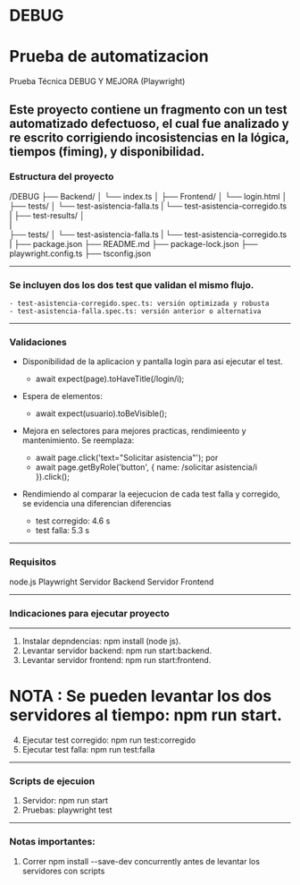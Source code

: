 # DEBUG
Prueba de automatizacion
=======
Prueba Técnica DEBUG Y MEJORA (Playwright)

Este proyecto contiene un fragmento con un test automatizado defectuoso, el cual fue analizado y re escrito
corrigiendo incosistencias en la lógica, tiempos (fiming), y disponibilidad.
---

### Estructura del proyecto

/DEBUG
├── Backend/
│   └── index.ts
│
├── Frontend/
│   └── login.html
│
├── tests/
│   └── test-asistencia-falla.ts 
|   └── test-asistencia-corregido.ts
|
├── test-results/
│   
|   
├── tests/
│   └── test-asistencia-falla.ts 
|   └── test-asistencia-corregido.ts
|
├── package.json
├── README.md
├── package-lock.json
├── playwright.config.ts
├── tsconfig.json

---
### Se incluyen dos los dos test que validan el mismo flujo.
    - test-asistencia-corregido.spec.ts: versión optimizada y robusta
    - test-asistencia-falla.spec.ts: versión anterior o alternativa

---    
### Validaciones

-  Disponibilidad de la aplicacion y pantalla login para asi ejecutar el test.
    - await expect(page).toHaveTitle(/login/i);

-  Espera de elementos:
    -   await expect(usuario).toBeVisible();

-  Mejora en selectores para mejores practicas, rendimieento y mantenimiento. Se reemplaza:
    - await page.click('text="Solicitar asistencia"');
      por
    - await page.getByRole('button', { name: /solicitar asistencia/i }).click();

- Rendimiendo al comparar la eejecucion de cada test falla y corregido, se evidencia una diferencian diferencias
    - test corregido: 4.6 s
    - test falla: 5.3 s

---
### Requisitos

node.js
Playwright
Servidor Backend
Servidor Frontend

---

### Indicaciones para ejecutar proyecto

---

1. Instalar depndencias: npm install (node js).
2. Levantar servidor backend: npm run start:backend.
3. Levantar servidor frontend: npm run start:frontend.
# NOTA : Se pueden levantar los dos servidores al tiempo: npm run start.
4. Ejecutar test corregido: npm run test:corregido
5. Ejecutar test falla: npm run test:falla
---

### Scripts de ejecuion

1.  Servidor: npm run start
2.  Pruebas: playwright test
---
### Notas importantes:

1.  Correr npm install --save-dev concurrently antes de levantar los servidores con scripts